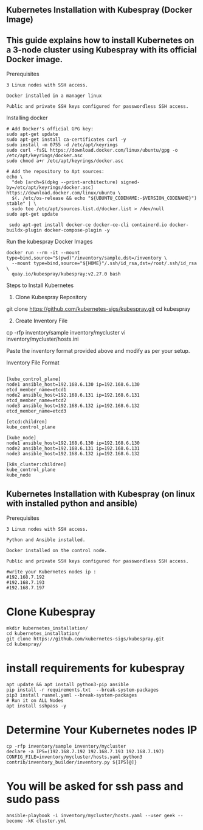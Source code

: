 ## Kubernetes Installation with Kubespray (Docker Image)
## This guide explains how to install Kubernetes on a 3-node cluster using Kubespray with its official Docker image.

Prerequisites
```
3 Linux nodes with SSH access.

Docker installed in a manager linux

Public and private SSH keys configured for passwordless SSH access.
```

Installing docker
```
# Add Docker's official GPG key:
sudo apt-get update
sudo apt-get install ca-certificates curl -y
sudo install -m 0755 -d /etc/apt/keyrings
sudo curl -fsSL https://download.docker.com/linux/ubuntu/gpg -o /etc/apt/keyrings/docker.asc
sudo chmod a+r /etc/apt/keyrings/docker.asc

# Add the repository to Apt sources:
echo \
  "deb [arch=$(dpkg --print-architecture) signed-by=/etc/apt/keyrings/docker.asc] https://download.docker.com/linux/ubuntu \
  $(. /etc/os-release && echo "${UBUNTU_CODENAME:-$VERSION_CODENAME}") stable" | \
  sudo tee /etc/apt/sources.list.d/docker.list > /dev/null
sudo apt-get update

 sudo apt-get install docker-ce docker-ce-cli containerd.io docker-buildx-plugin docker-compose-plugin -y
```

Run the kubespray Docker Images
```
docker run --rm -it --mount type=bind,source="$(pwd)"/inventory/sample,dst=/inventory \
  --mount type=bind,source="${HOME}"/.ssh/id_rsa,dst=/root/.ssh/id_rsa \
  quay.io/kubespray/kubespray:v2.27.0 bash

```


Steps to Install Kubernetes

1. Clone Kubespray Repository

git clone https://github.com/kubernetes-sigs/kubespray.git
cd kubespray

2. Create Inventory File

cp -rfp inventory/sample inventory/mycluster
vi inventory/mycluster/hosts.ini

Paste the inventory format provided above and modify as per your setup.

Inventory File Format
```

[kube_control_plane]
node1 ansible_host=192.168.6.130 ip=192.168.6.130 etcd_member_name=etcd1
node2 ansible_host=192.168.6.131 ip=192.168.6.131 etcd_member_name=etcd2
node3 ansible_host=192.168.6.132 ip=192.168.6.132 etcd_member_name=etcd3

[etcd:children]
kube_control_plane

[kube_node]
node1 ansible_host=192.168.6.130 ip=192.168.6.130
node2 ansible_host=192.168.6.131 ip=192.168.6.131
node3 ansible_host=192.168.6.132 ip=192.168.6.132

[k8s_cluster:children]
kube_control_plane
kube_node

```


## Kubernetes Installation with Kubespray (on linux with installed python and ansible)

Prerequisites
```
3 Linux nodes with SSH access.

Python and Ansible installed.

Docker installed on the control node.

Public and private SSH keys configured for passwordless SSH access.
```

```
#write your Kubernetes nodes ip :
#192.168.7.192
#192.168.7.193
#192.168.7.197
```
# Clone Kubespray
```
mkdir kubernetes_installation/
cd kubernetes_installation/
git clone https://github.com/kubernetes-sigs/kubespray.git
cd kubespray/
```
# install requirements for kubespray 
```
apt update && apt install python3-pip ansible
pip install -r requirements.txt  --break-system-packages
pip3 install ruamel.yaml --break-system-packages
# Run it on ALL Nodes
apt install sshpass -y  
```
# Determine Your Kubernetes nodes IP
```
cp -rfp inventory/sample inventory/mycluster
declare -a IPS=(192.168.7.192 192.168.7.193 192.168.7.197)
CONFIG_FILE=inventory/mycluster/hosts.yaml python3 contrib/inventory_builder/inventory.py ${IPS[@]}
```
# You will be asked for ssh pass and sudo pass
```
ansible-playbook -i inventory/mycluster/hosts.yaml --user geek --become -kK cluster.yml
```
